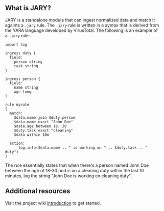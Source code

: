 ## What is JARY?
JARY is a standalone module that can ingest normalized data and match it againts a `.jary` rule. The `.jary` rule is written in a syntax that is derived from the YARA language developed by VirusTotal. The following is an example of a `.jary` rule:  

```
import log

ingress duty {
  field:
    person string
    task string
}

ingress person {
  field:
    name string
    age long
}

rule myrule
{
  match:
    $data.name join $duty.person
    $data.name exact "John Doe"
    $data.age between 18..30
    $duty.task exact "cleaning"
    $data within 10m

  action:
      log.info($data.name .. " is working on " .. $duty.task .. " duty")
}
```

The rule essentially states that when there's a person named John Doe between the age of 18-30 and is on a cleaning duty within the last 10 minutes, log the string "John Doe is working on cleaning duty".

## Additional resources
Visit the project wiki [introduction](https://github.com/CTRLRLTY/JARY/wiki/Introduction) to get started.

